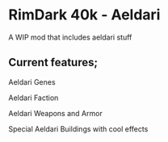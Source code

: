 # RimDark 40k - Aeldari
A WIP mod that includes aeldari stuff

## Current features;
Aeldari Genes

Aeldari Faction

Aeldari Weapons and Armor

Special Aeldari Buildings with cool effects